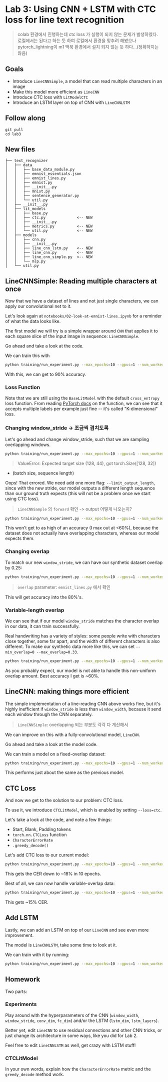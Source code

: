 # Lab 3: Using CNN + LSTM with CTC loss for line text recognition
> colab 환경에서 진행하는데 ctc loss 가 실행이 되지 않는 문제가 발생하였다. 로컬에서는 된다고 하는 듯 하여 로컬에서 환경을 맞추려 해봤으나 pytorch_lightning이 m1 맥북 환경에서 설치 되지 않는 듯 하다...(정확하지는 않음)

## Goals

- Introduce `LineCNNSimple`, a model that can read multiple characters in an image
- Make this model more efficient as `LineCNN`
- Introduce CTC loss with `LitModelCTC`
- Introduce an LSTM layer on top of CNN with `LineCNNLSTM`

## Follow along

```
git pull
cd lab3
```

## New files

```
├── text_recognizer
│   ├── data
│   │   ├── base_data_module.py
│   │   ├── emnist_essentials.json
│   │   ├── emnist_lines.py
│   │   ├── emnist.py
│   │   ├── __init__.py
│   │   ├── mnist.py
│   │   ├── sentence_generator.py
│   │   └── util.py
│   ├── __init__.py
│   ├── lit_models
│   │   ├── base.py
│   │   ├── ctc.py              <-- NEW
│   │   ├── __init__.py
│   │   ├── metrics.py          <-- NEW
│   │   └── util.py             <-- NEW
│   ├── models
│   │   ├── cnn.py
│   │   ├── __init__.py
│   │   ├── line_cnn_lstm.py    <-- NEW
│   │   ├── line_cnn.py         <-- NEW
│   │   ├── line_cnn_simple.py  <-- NEW
│   │   └── mlp.py
│   └── util.py
```

## LineCNNSimple: Reading multiple characters at once

Now that we have a dataset of lines and not just single characters, we can apply our convolutional net to it.

Let's look again at `notebooks/02-look-at-emnist-lines.ipynb` for a reminder of what the data looks like.

The first model we will try is a simple wrapper around `CNN` that applies it to each square slice of the input image in sequence: `LineCNNSimple`.

Go ahead and take a look at the code.

We can train this with

```sh
python training/run_experiment.py --max_epochs=10 --gpus=1 --num_workers=4 --data_class=EMNISTLines --min_overlap=0 --max_overlap=0 --model_class=LineCNNSimple --window_width=28 --window_stride=28
```

With this, we can get to 90% accuracy.

### Loss Function

Note that we are still using the `BaseLitModel` with the default `cross_entropy` loss function.
From reading [PyTorch docs](https://pytorch.org/docs/stable/nn.functional.html#cross-entropy) on the function, we can see that it accepts multiple labels per example just fine -- it's called "K-dimensional" loss.

### Changing window_stride -> 조금씩 겹치도록

Let's go ahead and change window_stride, such that we are sampling overlapping windows.

```sh
python training/run_experiment.py --max_epochs=10 --gpus=1 --num_workers=4 --data_class=EMNISTLines --min_overlap=0 --max_overlap=0 --model_class=LineCNNSimple --window_width=28 --window_stride=20
```
> ValueError: Expected target size (128, 44), got torch.Size([128, 32])
- (batch size, sequence length)

Oops! That errored. We need add one more flag: `--limit_output_length`, since with the new stride, our model outputs a different length sequence than our ground truth expects (this will not be a problem once we start using CTC loss).
> `LineCNNSample` 의 `forward` 확인 -> output 어떻게 나오는지?


```sh
python training/run_experiment.py --max_epochs=10 --gpus=1 --num_workers=4 --data_class=EMNISTLines --min_overlap=0 --max_overlap=0 --model_class=LineCNNSimple --window_width=28 --window_stride=20 --limit_output_length
```

This won't get to as high of an accuracy (I max out at <60%), because the dataset does not actually have overlapping characters, whereas our model expects them.

### Changing overlap

To match our new `window_stride`, we can have our synthetic dataset overlap by 0.25:

```sh
python training/run_experiment.py --max_epochs=10 --gpus=1 --num_workers=4 --data_class=EMNISTLines --min_overlap=0.25 --max_overlap=0.25 --model_class=LineCNNSimple --window_width=28 --window_stride=20 --limit_output_length
```
> `overlap` parameter: `emnist_lines.py` 에서 확인

This will get accuracy into the 80%'s.

### Variable-length overlap

We can see that if our model `window_stride` matches the character overlap in our data, it can train successfully.

Real handwriting has a variety of styles: some people write with characters close together, some far apart, and the width of different characters is also different.
To make our synthetic data more like this, we can set `--min_overlap=0 --max_overlap=0.33`.

```sh
python training/run_experiment.py --max_epochs=10 --gpus=1 --num_workers=4 --data_class=EMNISTLines --min_overlap=0 --max_overlap=0.33 --model_class=LineCNNSimple --window_width=28 --window_stride=20 --limit_output_length
```

As you probably expect, our model is not able to handle this non-uniform overlap amount.
Best accuracy I get is ~60%.

## LineCNN: making things more efficient

The simple implementation of a line-reading CNN above works fine, but it's highly inefficient if `window_stride` is less than `window_width`, because it send each window through the CNN separately.
> `LineCNNSimple`: overlapping 되는 부분도 각각 다 계산해서

We can improve on this with a fully-convolutional model, `LineCNN`.

Go ahead and take a look at the model code.

We can train a model on a fixed-overlap dataset:

```sh
python training/run_experiment.py --max_epochs=10 --gpus=1 --num_workers=4 --data_class=EMNISTLines --min_overlap=0.25 --max_overlap=0.25 --model_class=LineCNN --window_width=28 --window_stride=20 --limit_output_length
```

This performs just about the same as the previous model.

## CTC Loss

And now we get to the solution to our problem: CTC loss.

To use it, we introduce `CTCLitModel`, which is enabled by setting `--loss=ctc`.

Let's take a look at the code, and note a few things:

- Start, Blank, Padding tokens
- `torch.nn.CTCLoss` function
- `CharacterErrorRate`
- `.greedy_decode()`

Let's add CTC loss to our current model:

```sh
python training/run_experiment.py --max_epochs=10 --gpus=1 --num_workers=4 --data_class=EMNISTLines --min_overlap=0.25 --max_overlap=0.25 --model_class=LineCNN --window_width=28 --window_stride=20 --loss=ctc
```

This gets the CER down to ~18% in 10 epochs.

Best of all, we can now handle variable-overlap data:

```sh
python training/run_experiment.py --max_epochs=10 --gpus=1 --num_workers=4 --data_class=EMNISTLines --min_overlap=0 --max_overlap=0.33 --model_class=LineCNN --window_width=28 --window_stride=18 --loss=ctc
```

This gets ~15% CER.

## Add LSTM

Lastly, we can add an LSTM on top of our `LineCNN` and see even more improvement.

The model is `LineCNNLSTM`, take some time to look at it.

We can train with it by running:

```sh
python training/run_experiment.py --max_epochs=10 --gpus=1 --num_workers=4 --data_class=EMNISTLines --min_overlap=0 --max_overlap=0.33 --model_class=LineCNNLSTM --window_width=28 --window_stride=18 --loss=ctc
```

## Homework

Two parts:

### Experiments

Play around with the hyperparameters of the CNN (`window_width`, `window_stride`, `conv_dim`, `fc_dim`) and/or the LSTM (`lstm_dim`, `lstm_layers`).

Better yet, edit `LineCNN` to use residual connections and other CNN tricks, or just change its architecture in some ways, like you did for Lab 2.

Feel free to edit `LineCNNLSTM` as well, get crazy with LSTM stuff!

### CTCLitModel

In your own words, explain how the `CharacterErrorRate` metric and the `greedy_decode` method work.
